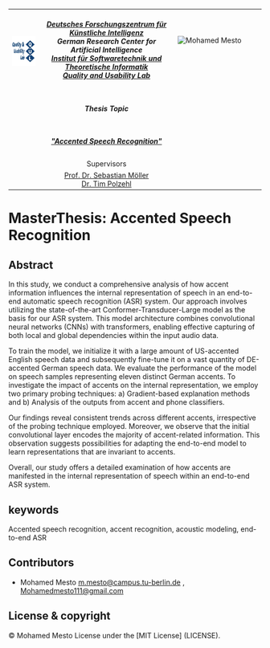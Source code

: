 <table border=0>
<tr border=0>
<td> <img align="left"  alt="Mohamed Mesto" width="100px" height='60px' src="https://github.com/MohamedMesto/MohamedMesto/blob/main/Images/QU-Lab.png"/> </td>
  <td align="center"> <h5><a href="https://www.dfki.de/web">
Deutsches Forschungszentrum für Künstliche Intelligenz
</a><br>German Research Center for Artificial Intelligence<br><a href="https://www.qu.tu-berlin.de/menue/qu/">Institut für Softwaretechnik und Theoretische Informatik<br> 
Quality and Usability Lab</a></h5> </td>
  <td>  <img align="right"  alt="Mohamed Mesto" width="160px" height='60px' src="https://www.dfki.de/fileadmin/user_upload/DFKI/Medien/Logos/Logos_DFKI/DFKI_Logo.png"/></td>
</tr>
<tr border=0>
<td> </td><td  align="center"><h5> Thesis Topic </h5> </td><td> </td>
</tr>
<tr border=0>
<td> </td> <td align="center"><h5><a href="https://github.com/fraunhoferfokus">"Accented Speech Recognition"</a></h5> </td><td> </td>
</tr>
  <tr>
    <td> </td>
<td align="center">Supervisors</td>
    <td> </td>
</tr>
  <tr>
    <td> </td>  <td align="center"><a href="https://www.qu.tu-berlin.de/v-menue/team/professur/">	Prof. Dr. Sebastian Möller</a> </br><a href="https://www.linkedin.com/in/tim-polzehl-45a10a36/"> Dr. Tim Polzehl    </a></td>
      <td align="center"></td>
    
</tr>
</table>

# MasterThesis: Accented Speech Recognition
 
## Abstract

In this study, we conduct a comprehensive analysis of how accent information influences the internal representation of speech in an end-to-end automatic speech recognition (ASR) system. Our approach involves utilizing the state-of-the-art Conformer-Transducer-Large model as the basis for our ASR system. This model architecture combines convolutional neural networks (CNNs) with transformers, enabling effective capturing of both local and global dependencies within the input audio data.

To train the model, we initialize it with a large amount of US-accented English speech data and subsequently fine-tune it on a vast quantity of DE-accented German speech data. We evaluate the performance of the model on speech samples representing eleven distinct German accents. To investigate the impact of accents on the internal representation, we employ two primary probing techniques: a) Gradient-based explanation methods and b) Analysis of the outputs from accent and phone classifiers.

Our findings reveal consistent trends across different accents, irrespective of the probing technique employed. Moreover, we observe that the initial convolutional layer encodes the majority of accent-related information. This observation suggests possibilities for adapting the end-to-end model to learn representations that are invariant to accents.

Overall, our study offers a detailed examination of how accents are manifested in the internal representation of speech within an end-to-end ASR system.

## keywords
Accented speech recognition, accent recognition, acoustic modeling, end-to-end ASR

## Contributors
- Mohamed Mesto m.mesto@campus.tu-berlin.de  , Mohamedmesto111@gmail.com


## License & copyright
© Mohamed Mesto
License under the [MIT License] (LICENSE).
